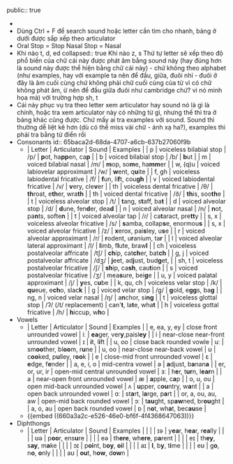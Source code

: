 public:: true

-
- Dùng Ctrl + F để search sound hoặc letter cần tìm cho nhanh, bảng ở dưới được sắp xếp theo articulator
- Oral Stop = Stop
  Nasal Stop = Nasal
- Khi nào t, d, ed
  collapsed:: true
  Khi nào z, s
  Thứ tự letter sẽ xếp theo độ phổ biến của chữ cái này được phát âm bằng sound này (hay đúng hơn là sound này được thể hiện bằng chữ cái này) - chứ không theo alphabet (như examples, hay với example ta nên để đầu, giữa, đuôi nhỉ - đuôi ở đây là âm cuối cùng chứ không phải chữ cuối cùng của từ vì có chữ không phát âm, ừ nên để đầu giữa đuôi như cambridge chứ? vì nó minh họa mà) với trường hợp sh, t
- Cái này phục vụ tra theo letter xem articulator hay sound nó là gì là chính, hoặc tra xem articulator này có những từ gì, nhưng thế thì tra ở bảng khác cũng được. Chứ mấy ai tra examples với sound. Sound thì thường dễ liệt kê hơn (dù có thể miss vài chữ - ánh xạ ha?), examples thì phải tra bằng từ điển rồi
- Consonants
  id:: 65baca2d-68da-4707-a6cb-637b27060f9b
	- | Letter | Articulator | Sound | Examples |
	  | p | voiceless bilabial stop | /p/ | **p**ot, ha**pp**en, ca**p** |
	  | b | voiced bilabial stop | /b/ | **b**ut |
	  | m | voiced bilabial nasal | /m/ | **m**op, so**m**e, ha**mm**er |
	  | w, (q)u | voiced labiovelar approximant | /w/ | **w**ent, q**u**ite |
	  | f, gh | voiceless labiodental fricative | /f/ | **f**un,  li**f**t, cou**gh** |
	  | v | voiced labiodental fricative | /v/ | **v**ery, cle**v**er |
	  | th |  voiceless dental fricative | /θ/ | **th**roat, e**th**er, wra**th** |
	  | th | voiced dental fricative | /ð/ | **th**is, soo**th**e |
	  | t | voiceless alveolar stop | /t/ | **t**ang, s**t**aff, ba**t** |
	  | d | voiced alveolar stop | /d/ | **d**une, fen**d**er, dea**d** |
	  | n | voiced alveolar nasal | /n/ | **n**ot, pa**n**ts, softe**n** |
	  | t | voiced alveolar tap | /ɾ/ | ca**t**aract, pre**tt**y |
	  | s, x | voiceless alveolar fricative | /s/ | **s**amba, collap**s**e, enormou**s** |
	  | s, x | voiced alveolar fricative | /z/ | **x**erox, pai**s**ley, u**s**e |
	  | r | voiced alveolar approximant | /r/ | **r**odent, u**r**anium, ta**r** |
	  | l | voiced alveolar lateral approximant | /l/ | **l**imb, f**l**ute, braw**l** |
	  | ch | voiceless postalveolar affricate | /tʃ/ | **ch**ip, cat**ch**er, bat**ch** |
	  | g, j | voiced postalveolar affricate | /dʒ/ | **j**eet, ad**j**ust, bud**g**et, |
	  | sh, t | voiceless postalveolar fricative | /ʃ/ |  **sh**ip, ca**sh**, cau**t**ion |
	  | s | voiced postalveolar fricative | /ʒ/ | mea**s**ure, bei**g**e |
	  | u, y | voiced palatal approximant | /j/ | **y**es, c**u**be |
	  | k, qu, ch | voiceless velar stop | /k/ | **qu**eue, e**ch**o, slac**k** |
	  | g | voiced velar stop | /g/ | **g**old, e**gg**s, ba**g** |
	  | ng, n | voiced velar nasal | /ŋ/ | a**n**chor, si**ng** |
	  | t | voiceless glottal stop | /ʔ/ (/t/ replacement) | can'**t**, la**t**e, wha**t** |
	  | h | voiceless gottal fricative | /h/ | **h**iccup, w**h**o |
- Vowels
	- | Letter | Articulator | Sound | Examples |
	  | e, ea, y, ey | close front unrounded vowel | iː | **ea**ger, ver**y**,paisl**ey** |
	  | i | near-close near-front unrounded vowel | ɪ | **i**t, l**i**ft |
	  | u, oo | close back rounded vowle | uː | sm**oo**ther, bl**oo**m, r**u**ne |
	  | u, oo | near-close near-back vowel | ʊ | c**oo**ked, p**u**lley, r**oo**k |
	  | e | close-mid front unrounded vowel | ɛ | **e**dge, f**e**nder |
	  | a, e, i, o | mid-centra vowel | ə | **a**djust, b**a**nan**a** |
	  | er, or, ur, ir | open-mid central unrounded vowel | ɜː | h**e**r, t**ur**n, l**ear**n |
	  | a | near-open front unrounded vowel | æ | **a**pple, c**a**p |
	  | o, u, ou | open mid-back unrounded vowel | ʌ | **u**pper, c**ou**ntry, w**a**nt |
	  | a | open back unrounded vowel | ɑː | st**a**rt, l**a**rge, p**a**rt |
	  | or, a, ou, au, aw | open-mid back rounded vowel | ɔː | t**au**ght, sp**aw**ned, br**ou**ght |
	  | a, o, au | open back rounded vowel | ɒ | n**o**t, wh**a**t, bec**au**se |
	- {{embed ((660a3a2c-e526-46e0-bf6f-4f4368647063))}}
- Diphthongs
	- | Letter | Articulator | Sound | Examples |
	  | | | ɪə | y**ea**r, h**ea**r, r**ea**lly |
	  | | | ʊə | p**oo**r, ens**u**re |
	  | | | eə | th**ere**, wh**ere**, p**a**rent |
	  | | | eɪ | th**ey**, s**ay**, m**a**ke |
	  | | | ɔɪ | p**oi**nt, b**oy**, **oi**l |
	  | | | aɪ | **I**, b**y**, t**i**me |
	  | | | eʊ | g**o**, n**o**, **o**nly |
	  | | | aʊ | **ou**t, h**ow**, d**ow**n |
